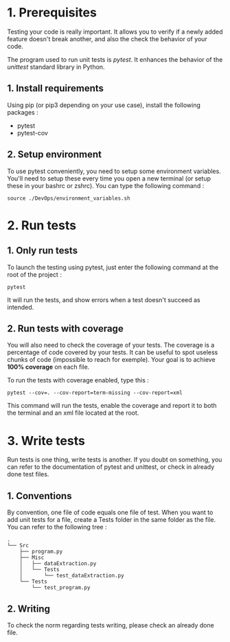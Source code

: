 # 1. Prerequisites

Testing your code is really important. It allows you to verify if a newly added feature doesn't break another, and also the check the behavior of your code.

The program used to run unit tests is *pytest*. It enhances the behavior of the *unittest* standard library in Python.

## 1. Install requirements

Using pip (or pip3 depending on your use case), install the following packages :
- pytest
- pytest-cov

## 2. Setup environment

To use pytest conveniently, you need to setup some environment variables. You'll need to setup these every time you open a new terminal (or setup these in your bashrc or zshrc). You can type the following command : 
```
source ./DevOps/environment_variables.sh
```

# 2. Run tests

## 1. Only run tests

To launch the testing using pytest, just enter the following command at the root of the project : 
```
pytest
```
It will run the tests, and show errors when a test doesn't succeed as intended.

## 2. Run tests with coverage

You will also need to check the coverage of your tests. The coverage is a percentage of code covered by your tests. It can be useful to spot useless chunks of code (impossible to reach for exemple). Your goal is to achieve **100% coverage** on each file.

To run the tests with coverage enabled, type this : 
```
pytest --cov=. --cov-report=term-missing --cov-report=xml 
```

This command will run the tests, enable the coverage and report it to both the terminal and an xml file located at the root.


# 3. Write tests

Run tests is one thing, write tests is another. If you doubt on something, you can refer to the documentation of pytest and unittest, or check in already done test files.

## 1. Conventions

By convention, one file of code equals one file of test. When you want to add unit tests for a file, create a Tests folder in the same folder as the file. You can refer to the following tree : 
```
.
└── Src
    ├── program.py
    ├── Misc
    │   ├── dataExtraction.py
    │   └── Tests
    │       └── test_dataExtraction.py
    └── Tests
        └── test_program.py
```

## 2. Writing

To check the norm regarding tests writing, please check an already done file.